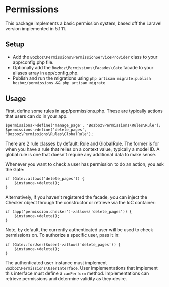 # Permissions

This package implements a basic permission system, based off the Laravel version implemented in 5.1.11.

## Setup

-	Add the `Bozboz\Permissions\PermissionServiceProvider` class to your app/config.php file.
-	Optionally add the `Bozboz\Permissions\Facades\Gate` facade to your aliases array in app/config.php.
-	Publish and run the migrations using `php artisan migrate:publish bozboz/permissions && php artisan migrate`

## Usage

First, define some rules in app/permissions.php. These are typically actions that users can do in your app.

```
$permissions->define('manage_page', 'Bozboz\Permissions\Rules\Rule');
$permissions->define('delete_pages', 'Bozboz\Permissions\Rules\GlobalRule');
```

There are 2 rule classes by default: Rule and GlobalRule. The former is for when you have a rule that relies on a context value, typically a model ID. A global rule is one that doesn't require any additional data to make sense.

Whenever you want to check a user has permission to do an action, you ask the Gate:

```
if (Gate::allows('delete_pages')) {
	$instance->delete();
}
```

Alternatively, if you haven't registered the facade, you can inject the Checker object through the constructor or retrieve via the IoC container:

```
if (app('permission.checker')->allows('delete_pages')) {
	$instance->delete();
}
```

Note, by default, the currently authenticated user will be used to check permissions on. To authorize a specific user, pass it in:

```
if (Gate::forUser($user)->allows('delete_pages')) {
	$instance->delete();
}
```

The authenticated user instance must implement `Bozboz\Permissions\UserInterface`. User implementations that implement this interface must define a `canPerform` method. Implementations can retrieve permissions and determine validity as they desire.

